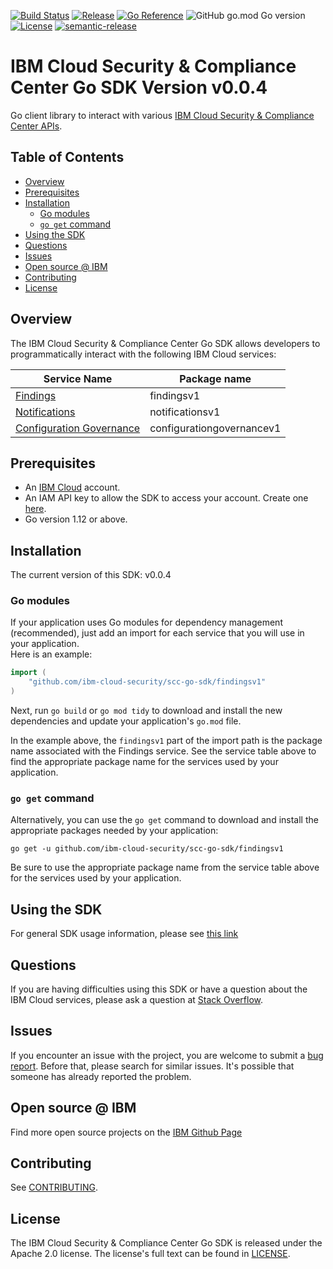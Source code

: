 [![Build Status](https://travis-ci.com/ibm-cloud-security/scc-go-sdk.svg?branch=main)](https://travis-ci.com/github/ibm-cloud-security/scc-go-sdk)
[![Release](https://img.shields.io/github/v/release/ibm-cloud-security/scc-go-sdk)](https://img.shields.io/github/v/release/ibm-cloud-security/scc-go-sdk)
[![Go Reference](https://pkg.go.dev/badge/github.com/ibm-cloud-security/scc-go-sdk.svg)](https://pkg.go.dev/github.com/ibm-cloud-security/scc-go-sdk)
![GitHub go.mod Go version](https://img.shields.io/github/go-mod/go-version/ibm-cloud-security/scc-go-sdk)
[![License](https://img.shields.io/badge/License-Apache%202.0-blue.svg)](https://opensource.org/licenses/Apache-2.0)
[![semantic-release](https://img.shields.io/badge/%20%20%F0%9F%93%A6%F0%9F%9A%80-semantic--release-e10079.svg)](https://github.com/semantic-release/semantic-release)


# IBM Cloud Security & Compliance Center Go SDK Version v0.0.4

Go client library to interact with various
[IBM Cloud Security & Compliance Center APIs](https://cloud.ibm.com/apidocs/security-and-compliance-center).

## Table of Contents
<!--
  The TOC below is generated using the `markdown-toc` node package.

      https://github.com/jonschlinkert/markdown-toc

  You should regenerate the TOC after making changes to this file.

      npx markdown-toc -i README.md
  -->

<!-- toc -->

- [Overview](#overview)
- [Prerequisites](#prerequisites)
- [Installation](#installation)
  * [Go modules](#go-modules)
  * [`go get` command](#go-get-command)
- [Using the SDK](#using-the-sdk)
- [Questions](#questions)
- [Issues](#issues)
- [Open source @ IBM](#open-source--ibm)
- [Contributing](#contributing)
- [License](#license)

<!-- tocstop -->

## Overview

The IBM Cloud Security & Compliance Center Go SDK allows developers to programmatically interact with the following IBM Cloud services:

Service Name | Package name 
--- | --- 
[Findings](https://cloud.ibm.com/apidocs/security-advisor/findings) | findingsv1
[Notifications](https://cloud.ibm.com/apidocs/security-advisor/notifications) | notificationsv1
[Configuration Governance](https://cloud.ibm.com/apidocs/security-compliance/config) | configurationgovernancev1

## Prerequisites

[ibm-cloud-onboarding]: https://cloud.ibm.com/registration

* An [IBM Cloud][ibm-cloud-onboarding] account.
* An IAM API key to allow the SDK to access your account. Create one
[here](https://cloud.ibm.com/iam/apikeys).
* Go version 1.12 or above.

## Installation
The current version of this SDK: v0.0.4

### Go modules  
If your application uses Go modules for dependency management (recommended), just add an import for each service 
that you will use in your application.  
Here is an example:

```go
import (
	"github.com/ibm-cloud-security/scc-go-sdk/findingsv1"
)
```
Next, run `go build` or `go mod tidy` to download and install the new dependencies and update your application's
`go.mod` file.  

In the example above, the `findingsv1` part of the import path is the package name
associated with the Findings service.
See the service table above to find the appropriate package name for the services used by your application.

### `go get` command  
Alternatively, you can use the `go get` command to download and install the appropriate packages needed by your application:
```
go get -u github.com/ibm-cloud-security/scc-go-sdk/findingsv1
```
Be sure to use the appropriate package name from the service table above for the services used by your application.

## Using the SDK
For general SDK usage information, please see
[this link](https://github.com/IBM/ibm-cloud-sdk-common/blob/main/README.md)

## Questions

If you are having difficulties using this SDK or have a question about the IBM Cloud services,
please ask a question at
[Stack Overflow](http://stackoverflow.com/questions/ask?tags=ibm-cloud).

## Issues
If you encounter an issue with the project, you are welcome to submit a
[bug report](https://github.com/ibm-cloud-security/scc-go-sdk/issues).
Before that, please search for similar issues. It's possible that someone has already reported the problem.

## Open source @ IBM
Find more open source projects on the [IBM Github Page](http://ibm.github.io/)

## Contributing
See [CONTRIBUTING](CONTRIBUTING.md).

## License

The IBM Cloud Security & Compliance Center Go SDK is released under the Apache 2.0 license.
The license's full text can be found in [LICENSE](LICENSE).
